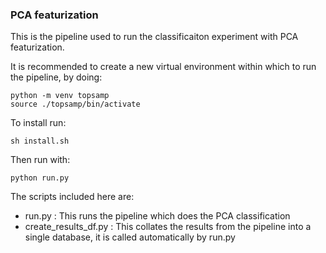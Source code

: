 ### PCA featurization 

This is the pipeline used to run the classificaiton experiment with PCA featurization.

It is recommended to create a new virtual environment within which to run the pipeline, by doing:

```
python -m venv topsamp
source ./topsamp/bin/activate
```

To install run:
```
sh install.sh
```

Then run with:
```
python run.py
```

The scripts included here are:
- run.py : This runs the pipeline which does the PCA classification
- create_results_df.py : This collates the results from the pipeline into a single database, it is called automatically by run.py
